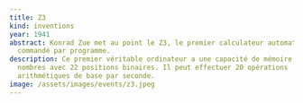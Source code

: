 ```yaml
---
title: Z3
kind: inventions
year: 1941
abstract: Konrad Zue met au point le Z3, le premier calculateur automatique
  commandé par programme.
description: Ce premier véritable ordinateur a une capacité de mémoire de 64
  nombres avec 22 positions binaires. Il peut effectuer 20 opérations
  arithmétiques de base par seconde.
image: /assets/images/events/z3.jpeg
---
```

